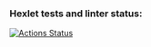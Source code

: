 ### Hexlet tests and linter status:
[![Actions Status](https://github.com/Olvenn/frontend-project-lvl1/workflows/hexlet-check/badge.svg)](https://github.com/Olvenn/frontend-project-lvl1/actions)